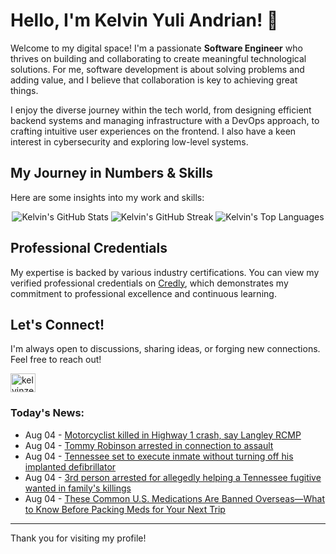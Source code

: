 # Hello, I'm Kelvin Yuli Andrian! 👋

Welcome to my digital space! I'm a passionate **Software Engineer** who thrives on building and collaborating to create meaningful technological solutions. For me, software development is about solving problems and adding value, and I believe that collaboration is key to achieving great things.

I enjoy the diverse journey within the tech world, from designing efficient backend systems and managing infrastructure with a DevOps approach, to crafting intuitive user experiences on the frontend. I also have a keen interest in cybersecurity and exploring low-level systems.

## My Journey in Numbers & Skills

Here are some insights into my work and skills:

<p align="center">
  <img src="https://github-readme-stats.vercel.app/api?username=kelvinzer0&show_icons=true&theme=radical" alt="Kelvin's GitHub Stats" />
  <img src="https://github-readme-streak-stats.herokuapp.com/?user=kelvinzer0&theme=radical" alt="Kelvin's GitHub Streak" />
  <img src="https://github-readme-stats.vercel.app/api/top-langs/?username=kelvinzer0&layout=compact&theme=radical" alt="Kelvin's Top Languages" />
</p>

## Professional Credentials

My expertise is backed by various industry certifications. You can view my verified professional credentials on [Credly](https://www.credly.com/users/kelvin-yuli-andrian/badges), which demonstrates my commitment to professional excellence and continuous learning.

## Let's Connect!

I'm always open to discussions, sharing ideas, or forging new connections. Feel free to reach out!

<p align="left">
    <a href="https://linkedin.com/in/kelvinzero" target="blank"><img align="center" src="https://cdn.jsdelivr.net/npm/simple-icons@3.0.1/icons/linkedin.svg" alt="kelvinzero" height="30" width="40" /></a>
</p>

### Today's News:

<!-- feed start -->
- Aug 04 - [Motorcyclist killed in Highway 1 crash, say Langley RCMP](https://www.yahoo.com/news/articles/motorcyclist-killed-highway-1-crash-193808124.html)
- Aug 04 - [Tommy Robinson arrested in connection to assault](https://www.yahoo.com/news/articles/tommy-robinson-arrested-connection-assault-192421509.html)
- Aug 04 - [Tennessee set to execute inmate without turning off his implanted defibrillator](https://www.yahoo.com/news/articles/tennessee-set-execute-inmate-without-190546000.html)
- Aug 04 - [3rd person arrested for allegedly helping a Tennessee fugitive wanted in family's killings](https://www.yahoo.com/news/articles/3rd-person-arrested-allegedly-helping-185109078.html)
- Aug 04 - [These Common U.S. Medications Are Banned Overseas—What to Know Before Packing Meds for Your Next Trip](https://www.yahoo.com/lifestyle/articles/common-u-medications-banned-overseas-171726550.html)
<!-- feed end -->

---

Thank you for visiting my profile!